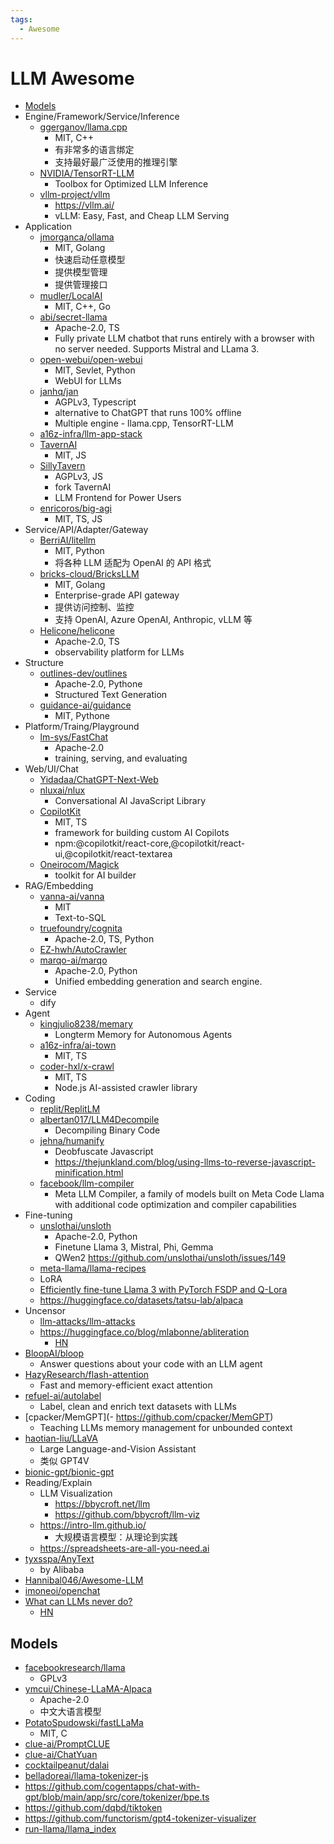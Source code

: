 ```yaml
---
tags:
  - Awesome
---
```


# LLM Awesome

- [Models](./llm-models.md)
- Engine/Framework/Service/Inference
  - [ggerganov/llama.cpp](./llama.cpp.md)
    - MIT, C++
    - 有非常多的语言绑定
    - 支持最好最广泛使用的推理引擎
  - [NVIDIA/TensorRT-LLM](https://github.com/NVIDIA/TensorRT-LLM)
    - Toolbox for Optimized LLM Inference
  - [vllm-project/vllm](https://github.com/vllm-project/vllm)
    - https://vllm.ai/
    - vLLM: Easy, Fast, and Cheap LLM Serving
- Application
  - [jmorganca/ollama](./ollama.md)
    - MIT, Golang
    - 快速启动任意模型
    - 提供模型管理
    - 提供管理接口
  - [mudler/LocalAI](https://github.com/mudler/LocalAI)
    - MIT, C++, Go
  - [abi/secret-llama](https://github.com/abi/secret-llama)
    - Apache-2.0, TS
    - Fully private LLM chatbot that runs entirely with a browser with no server needed. Supports Mistral and LLama 3.
  - [open-webui/open-webui](https://github.com/open-webui/open-webui)
    - MIT, Sevlet, Python
    - WebUI for LLMs
  - [janhq/jan](https://github.com/janhq/jan)
    - AGPLv3, Typescript
    - alternative to ChatGPT that runs 100% offline
    - Multiple engine - llama.cpp, TensorRT-LLM
  - [a16z-infra/llm-app-stack](https://github.com/a16z-infra/llm-app-stack)
  - [TavernAI](https://github.com/TavernAI/TavernAI)
    - MIT, JS
  - [SillyTavern](https://github.com/SillyTavern/SillyTavern)
    - AGPLv3, JS
    - fork TavernAI
    - LLM Frontend for Power Users
  - [enricoros/big-agi](https://github.com/enricoros/big-agi)
    - MIT, TS, JS
- Service/API/Adapter/Gateway
  - [BerriAI/litellm](https://github.com/BerriAI/litellm)
    - MIT, Python
    - 将各种 LLM 适配为 OpenAI 的 API 格式
  - [bricks-cloud/BricksLLM](./bricksllm.md)
    - MIT, Golang
    - Enterprise-grade API gateway
    - 提供访问控制、监控
    - 支持 OpenAI, Azure OpenAI, Anthropic, vLLM 等
  - [Helicone/helicone](https://github.com/Helicone/helicone)
    - Apache-2.0, TS
    - observability platform for LLMs
- Structure
  - [outlines-dev/outlines](https://github.com/outlines-dev/outlines)
    - Apache-2.0, Pythone
    - Structured Text Generation
  - [guidance-ai/guidance](https://github.com/guidance-ai/guidance)
    - MIT, Pythone
- Platform/Traing/Playground
  - [lm-sys/FastChat](https://github.com/lm-sys/FastChat)
    - Apache-2.0
    - training, serving, and evaluating
- Web/UI/Chat
  - [Yidadaa/ChatGPT-Next-Web](./chatgpt-next-web.md)
  - [nluxai/nlux](https://github.com/nluxai/nlux)
    - Conversational AI JavaScript Library
  - [CopilotKit](https://github.com/CopilotKit/CopilotKit)
    - MIT, TS
    - framework for building custom AI Copilots
    - npm:@copilotkit/react-core,@copilotkit/react-ui,@copilotkit/react-textarea
  - [Oneirocom/Magick](https://github.com/Oneirocom/Magick)
    - toolkit for AI builder
- RAG/Embedding
  - [vanna-ai/vanna](https://github.com/vanna-ai/vanna)
    - MIT
    - Text-to-SQL
  - [truefoundry/cognita](https://github.com/truefoundry/cognita)
    - Apache-2.0, TS, Python
  - [EZ-hwh/AutoCrawler](https://github.com/EZ-hwh/AutoCrawler)
  - [marqo-ai/marqo](https://github.com/marqo-ai/marqo)
    - Apache-2.0, Python
    - Unified embedding generation and search engine.
- Service
  - dify
- Agent
  - [kingjulio8238/memary](https://github.com/kingjulio8238/memary)
    - Longterm Memory for Autonomous Agents
  - [a16z-infra/ai-town](https://github.com/a16z-infra/ai-town)
    - MIT, TS
  - [coder-hxl/x-crawl](https://github.com/coder-hxl/x-crawl)
    - MIT, TS
    - Node.js AI-assisted crawler library
- Coding
  - [replit/ReplitLM](https://github.com/replit/ReplitLM)
  - [albertan017/LLM4Decompile](https://github.com/albertan017/LLM4Decompile)
    - Decompiling Binary Code
  - [jehna/humanify](https://github.com/jehna/humanify)
    - Deobfuscate Javascript
    - https://thejunkland.com/blog/using-llms-to-reverse-javascript-minification.html
  - [facebook/llm-compiler](https://huggingface.co/collections/facebook/llm-compiler-667c5b05557fe99a9edd25cb)
    - Meta LLM Compiler, a family of models built on Meta Code Llama with additional code optimization and compiler capabilities
- Fine-tuning
  - [unslothai/unsloth](https://github.com/unslothai/unsloth)
    - Apache-2.0, Python
    - Finetune Llama 3, Mistral, Phi, Gemma
    - QWen2 https://github.com/unslothai/unsloth/issues/149
  - [meta-llama/llama-recipes](https://github.com/meta-llama/llama-recipes)
  - LoRA
  - [Efficiently fine-tune Llama 3 with PyTorch FSDP and Q-Lora](https://www.philschmid.de/fsdp-qlora-llama3)
  - https://huggingface.co/datasets/tatsu-lab/alpaca
- Uncensor
  - [llm-attacks/llm-attacks](https://github.com/llm-attacks/llm-attacks)
  - https://huggingface.co/blog/mlabonne/abliteration
    - [HN](https://news.ycombinator.com/item?id=40665721)
- [BloopAI/bloop](https://github.com/BloopAI/bloop)
  - Answer questions about your code with an LLM agent
- [HazyResearch/flash-attention](https://github.com/HazyResearch/flash-attention)
  - Fast and memory-efficient exact attention
- [refuel-ai/autolabel](https://github.com/refuel-ai/autolabel)
  - Label, clean and enrich text datasets with LLMs
- [cpacker/MemGPT](- https://github.com/cpacker/MemGPT)
  - Teaching LLMs memory management for unbounded context
- [haotian-liu/LLaVA](https://github.com/haotian-liu/LLaVA)
  - Large Language-and-Vision Assistant
  - 类似 GPT4V
- [bionic-gpt/bionic-gpt](https://github.com/bionic-gpt/bionic-gpt)
- Reading/Explain
  - LLM Visualization
    - https://bbycroft.net/llm
    - https://github.com/bbycroft/llm-viz
  - https://intro-llm.github.io/
    - 大规模语言模型：从理论到实践
  - https://spreadsheets-are-all-you-need.ai
- [tyxsspa/AnyText](https://github.com/tyxsspa/AnyText)
  - by Alibaba
- [Hannibal046/Awesome-LLM](https://github.com/Hannibal046/Awesome-LLM)
- [imoneoi/openchat](https://github.com/imoneoi/openchat)
- [What can LLMs never do?](https://www.strangeloopcanon.com/p/what-can-llms-never-do)
  - [HN](https://news.ycombinator.com/item?id=40179232)

## Models

- [facebookresearch/llama](https://github.com/facebookresearch/llama)
  - GPLv3
- [ymcui/Chinese-LLaMA-Alpaca](https://github.com/ymcui/Chinese-LLaMA-Alpaca)
  - Apache-2.0
  - 中文大语言模型
- [PotatoSpudowski/fastLLaMa](https://github.com/PotatoSpudowski/fastLLaMa)
  - MIT, C
- [clue-ai/PromptCLUE](https://github.com/clue-ai/PromptCLUE)
- [clue-ai/ChatYuan](https://github.com/clue-ai/ChatYuan)
- [cocktailpeanut/dalai](https://github.com/cocktailpeanut/dalai)
- [belladoreai/llama-tokenizer-js](https://github.com/belladoreai/llama-tokenizer-js)
- https://github.com/cogentapps/chat-with-gpt/blob/main/app/src/core/tokenizer/bpe.ts
- https://github.com/dqbd/tiktoken
- https://github.com/functorism/gpt4-tokenizer-visualizer
- [run-llama/llama_index](https://github.com/run-llama/llama_index)
